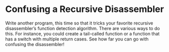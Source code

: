 # Confusing a Recursive Disassembler

Write another program, this time so that it tricks your favorite recursive
disassembler’s function detection algorithm. There are various ways to do
this. For instance, you could create a tail-called function or a function
that has a switch with multiple return cases. See how far you can go with
confusing the disassembler!
